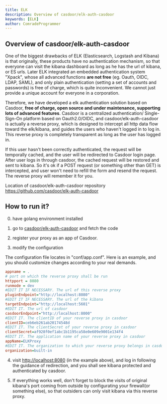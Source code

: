 ```yaml
---
title: ELK
description: Overview of casdoor/elk-auth-casdoor
keywords: [ELK]
author: ComradeProgrammer
---
```


## Overview of casdoor/elk-auth-casdoor
One of the biggest drawbacks of ELK (Elasticsearch, Logstash and Kibana) is that originally, these products have no authentication mechanism, so that everyone can visit the kibana dashboard as long as he has the url of kibana, or ES urls. Later ELK integrated an embedded authentication system "Xpack", whose all advanced functions  **are not free** (eg. Oauth, OIDC, LDAP, SAML), and only plain authentication (setting a set of accounts and passwords) is free of charge, which is quite inconvenient. We cannot just provide a unique account for everyone in a corporation.


Therefore, we have developed a elk authentication solution based on Casdoor, **free of charge, open source and under maintenance, supporting lots of advanced features**. Casdoor is a centralized authentication/ Single-Sign-On platform based on Oauth2.0/OIDC, and casdoor/elk-auth-casdoor is actually a reverse proxy, which is designed to intercept all http data flow toward the elk/kibana, and guides the users who haven't logged in to log in. This reverse proxy is completely transparent as long as the user has logged in.

If this user hasn't been correctly authenticated, the request will be temporally  cached, and the user will be redirected to Casdoor login page. After user logs in through casdoor, the cached request will be restored and sent to kibana. So it's ok if a POST request (or something other than GET) is intercepted, and user won't need to refill the form and resend the request. The reverse proxy will remember it for you.

Location of casdoor/elk-auth-casdoor repository <https://github.com/casdoor/elk-auth-casdoor>

## How to run it?

0. have golang environment installed

1. go to [casdoor/elk-auth-casdoor](https://github.com/casdoor/elk-auth-casdoor) and fetch the code

2. register your proxy as an app of Casdoor.

3. modify the configuration

The configuration file locates in "conf/app.conf". Here is an example, and you should customize changes according to your real demands.

```ini
appname = .
# port on which the reverse proxy shall be run
httpport = 8080
runmode = dev
#EDIT IT IF NECESSARY. The url of this reverse proxy
pluginEndpoint="http://localhost:8080"
#EDIT IT IF NECESSARY. The url of the kibana 
targetEndpoint="http://localhost:5601"
#EDIT IT. The url of casdoor 
casdoorEndpoint="http://localhost:8000"
#EDIT IT. The clientID of your reverse proxy in casdoor  
clientID=ceb6eb261ab20174548d
#EDIT IT. The clientSecret of your reverse proxy in casdoor 
clientSecret=af928f0ef1abc1b1195ca58e0e609e9001e134f4
#EDIT IT. The application name of your reverse proxy in casdoor 
appName=ELKProxy
#EDIT IT. The organization to which your reverse proxy belongs in casdoor
organization=built-in
```

4. visit <http://localhost:8080> (in the example above), and log in following the guidance of redirection, and you shall see kibana protected and authenticated by casdoor.

5. If everything works well, don't forget to block the visits of original kibana's port coming from outside by configurating your firewall(or something else), so that outsiders can only visit kibana via this reverse proxy.